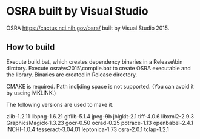 # OSRA built by Visual Studio
OSRA <https://cactus.nci.nih.gov/osra/> built by Visual Studio 2015.

## How to build

Execute build.bat, which creates dependency binaries in a Release\bin dirctory.
Execute osra\vs2015\compile.bat to create OSRA executable and the library. Binaries are created in Release directory.

CMAKE is required.
Path incljding space is not supported. (You can avoid it by useing MKLINK.)

The following versions are used to make it.

zlib-1.2.11
libpng-1.6.21
giflib-5.1.4
jpeg-9b
jbigkit-2.1
tiff-4.0.6
libxml2-2.9.3
GraphicsMagick-1.3.23
gocr-0.50
ocrad-0.25
potrace-1.13
openbabel-2.4.1
INCHI-1.0.4
tesseract-3.04.01
leptonica-1.73
osra-2.0.1
tclap-1.2.1

